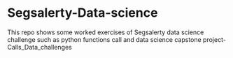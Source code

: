 # Segsalerty-Data-science
This repo shows some worked exercises of Segsalerty data science challenge such as python functions call and data science capstone project- Calls_Data_challenges